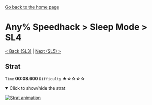 [Go back to the home page](https://github.com/Doublevil/scbspeedrun)

# Any% Speedhack > Sleep Mode > SL4

[< Back (SL3)](https://github.com/Doublevil/scbspeedrun/blob/main/levels/any_sh/sl/SL3.md) | [Next (SL5) >](https://github.com/Doublevil/scbspeedrun/blob/main/levels/any_sh/sl/SL5.md)

## Strat

`Time` **00:08.600** `Difficulty` ★☆☆☆☆
<details open>
  <summary>Click to show/hide the strat</summary>

  [![Strat animation](https://github.com/Doublevil/scbspeedrun/blob/main/media/levels/sl/SL4_Strat.webp)](https://github.com/Doublevil/scbspeedrun/blob/main/media/levels/sl/SL4_Strat.mp4?raw=true)
</details>
